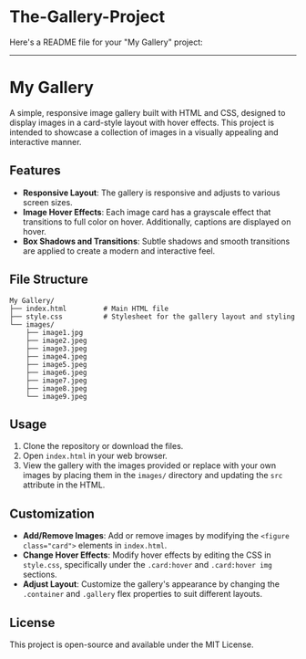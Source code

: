 # The-Gallery-Project

Here's a README file for your "My Gallery" project:

---

# My Gallery

A simple, responsive image gallery built with HTML and CSS, designed to display images in a card-style layout with hover effects. This project is intended to showcase a collection of images in a visually appealing and interactive manner.

## Features

- **Responsive Layout**: The gallery is responsive and adjusts to various screen sizes.
- **Image Hover Effects**: Each image card has a grayscale effect that transitions to full color on hover. Additionally, captions are displayed on hover.
- **Box Shadows and Transitions**: Subtle shadows and smooth transitions are applied to create a modern and interactive feel.

## File Structure

```
My Gallery/
├── index.html         # Main HTML file
├── style.css          # Stylesheet for the gallery layout and styling
└── images/
    ├── image1.jpg
    ├── image2.jpeg
    ├── image3.jpeg
    ├── image4.jpeg
    ├── image5.jpeg
    ├── image6.jpeg
    ├── image7.jpeg
    ├── image8.jpeg
    └── image9.jpeg
```

## Usage

1. Clone the repository or download the files.
2. Open `index.html` in your web browser.
3. View the gallery with the images provided or replace with your own images by placing them in the `images/` directory and updating the `src` attribute in the HTML.

## Customization

- **Add/Remove Images**: Add or remove images by modifying the `<figure class="card">` elements in `index.html`.
- **Change Hover Effects**: Modify hover effects by editing the CSS in `style.css`, specifically under the `.card:hover` and `.card:hover img` sections.
- **Adjust Layout**: Customize the gallery's appearance by changing the `.container` and `.gallery` flex properties to suit different layouts.

## License

This project is open-source and available under the MIT License.

